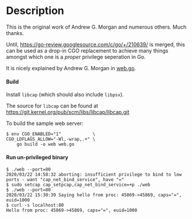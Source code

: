 # Description

This is the original work of Andrew G. Morgan and numerous others. Much thanks.

Until, https://go-review.googlesource.com/c/go/+/210639/ is merged, this can be used as a drop-in CGO replacement to 
achieve many things amongst which one is a *proper* privilege seperation in Go.

It is nicely explained by Andrew G. Morgan in [web.go](examples/web.go#L13).

#### Build

Install `libcap` (which should also include `libpsx`).

The source for `libcap` can be found at https://git.kernel.org/pub/scm/libs/libcap/libcap.git

To build the sample web server:

```fish
$ env CGO_ENABLED="1"            \
CGO_LDFLAGS_ALLOW="-Wl,-wrap,.+" \
    go build -o web web.go
```

#### Run un-privileged binary

```fish
$ ./web --port=80
2020/03/22 14:58:32 aborting: insufficient privilege to bind to low ports - want "cap_net_bind_service", have "="
$ sudo setcap cap_setpcap,cap_net_bind_service=+p ./web
$ ./web --port=80
2020/03/22 15:30:39 Saying hello from proc: 45869->45869, caps="=", euid=1000
$ curl -s localhost:80
Hello from proc: 45869->45869, caps="=", euid=1000
```

